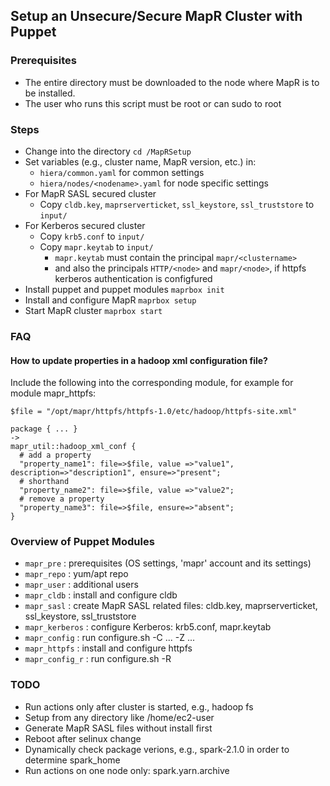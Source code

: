 ## Setup an Unsecure/Secure MapR Cluster with Puppet

### Prerequisites

- The entire directory must be downloaded to the node where MapR is to be installed.
- The user who runs this script must be root or can sudo to root

### Steps

- Change into the directory
  `cd /MapRSetup`
- Set variables (e.g., cluster name, MapR version, etc.) in:
	- `hiera/common.yaml` for common settings
	- `hiera/nodes/<nodename>.yaml` for node specific settings
- For MapR SASL secured cluster
  - Copy `cldb.key`, `maprserverticket`, `ssl_keystore`, `ssl_truststore` to `input/`
- For Kerberos secured cluster
  - Copy `krb5.conf` to `input/`
  - Copy `mapr.keytab` to `input/`
    - `mapr.keytab` must contain the principal `mapr/<clustername>`
    - and also the principals `HTTP/<node>` and `mapr/<node>`, if httpfs kerberos authentication is configfured
- Install puppet and puppet modules
  `maprbox init`
- Install and configure MapR
  `maprbox setup`
- Start MapR cluster
  `maprbox start`

### FAQ

#### How to update properties in a hadoop xml configuration file?
Include the following into the corresponding module, for example for module mapr_httpfs:

  ```
  $file = "/opt/mapr/httpfs/httpfs-1.0/etc/hadoop/httpfs-site.xml"

  package { ... }
  ->
  mapr_util::hadoop_xml_conf {
    # add a property
    "property_name1": file=>$file, value =>"value1", description=>"description1", ensure=>"present";
    # shorthand
    "property_name2": file=>$file, value =>"value2";
    # remove a property
    "property_name3": file=>$file, ensure=>"absent";
 }
 ```

### Overview of Puppet Modules
- `mapr_pre`      : prerequisites (OS settings, 'mapr' account and its settings)
- `mapr_repo`     : yum/apt repo
- `mapr_user`     : additional users
- `mapr_cldb`     : install and configure cldb
- `mapr_sasl`     : create MapR SASL related files: cldb.key, maprserverticket, ssl_keystore, ssl_truststore
- `mapr_kerberos` : configure Kerberos: krb5.conf, mapr.keytab
- `mapr_config`   : run configure.sh -C ... -Z ...
- `mapr_httpfs`   : install and configure httpfs
- `mapr_config_r` : run configure.sh -R

### TODO
- Run actions only after cluster is started, e.g., hadoop fs
- Setup from any directory like /home/ec2-user
- Generate MapR SASL files without install first
- Reboot after selinux change
- Dynamically check package verions, e.g., spark-2.1.0 in order to determine spark_home
- Run actions on one node only: spark.yarn.archive


